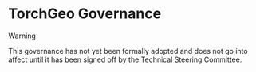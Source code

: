 # TorchGeo Governance

> [!WARNING]
> This governance has not yet been formally adopted and does not go into affect until it has been signed off by the Technical Steering Committee.
